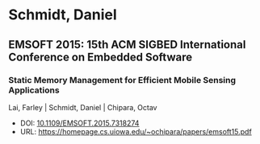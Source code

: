 # Schmidt, Daniel

## EMSOFT 2015: 15th ACM SIGBED International Conference on Embedded Software

### Static Memory Management for Efficient Mobile Sensing Applications
Lai, Farley | Schmidt, Daniel | Chipara, Octav
* DOI: [10.1109/EMSOFT.2015.7318274](https://doi.org/10.1109/EMSOFT.2015.7318274)
* URL: <https://homepage.cs.uiowa.edu/~ochipara/papers/emsoft15.pdf>

